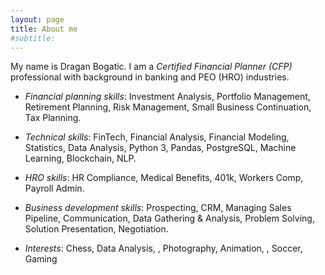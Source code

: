 ```yaml
---
layout: page
title: About me
#subtitle: 
---
```

My name is Dragan Bogatic. I am a *Certified Financial Planner (CFP)* professional with background in banking and PEO (HRO) industries.

 - *Financial planning skills*: Investment Analysis, Portfolio Management, Retirement Planning, Risk Management, Small Business Continuation, Tax Planning.

- *Technical skills*: FinTech, Financial Analysis, Financial Modeling, Statistics, Data Analysis, Python 3, Pandas, PostgreSQL, Machine Learning, Blockchain, NLP.

- *HRO skills*: HR Compliance, Medical Benefits, 401k, Workers Comp, Payroll Admin.

- *Business development skills*: Prospecting, CRM, Managing Sales Pipeline, Communication, Data Gathering & Analysis, Problem Solving, Solution Presentation, Negotiation.

- *Interests*: Chess, Data Analysis, , Photography, Animation, , Soccer, Gaming


